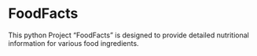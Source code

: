 # FoodFacts
This python Project “FoodFacts” is designed to provide detailed nutritional information for various food ingredients. 
